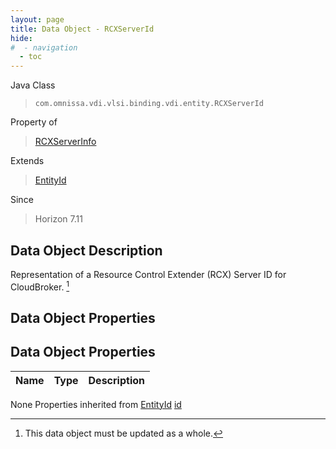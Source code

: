 ```yaml
---
layout: page
title: Data Object - RCXServerId
hide:
#  - navigation
  - toc
---
```








Java Class
> `com.omnissa.vdi.vlsi.binding.vdi.entity.RCXServerId`

Property of
> [RCXServerInfo](vdi.infrastructure.RCX.RCXServerInfo.md#field_detail)

Extends
> [EntityId](vdi.EntityId.md)

Since
> Horizon 7.11


## Data Object Description

Representation of a Resource Control Extender (RCX) Server ID for CloudBroker.
 [^167]



## Data Object Properties

## Data Object Properties

 Name | Type | Description
:---|:---:|:---
None
Properties inherited from [EntityId](vdi.EntityId.md)
[id](vdi.EntityId.md#id)


 


[^167]: This data object must be updated as a whole.